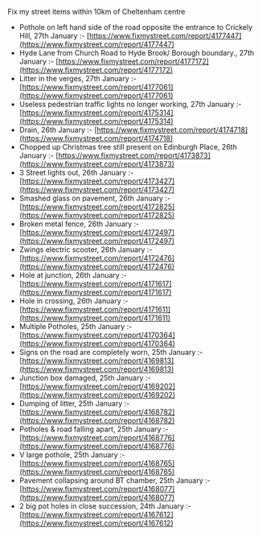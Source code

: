 Fix my street items within 10km of Cheltenham centre

<!-- fix_marker starts -->

- Pothole on left hand side of the road opposite the entrance to Crickely Hill, 27th January :- [https://www.fixmystreet.com/report/4177447](https://www.fixmystreet.com/report/4177447)
- Hyde Lane from Church Road to Hyde Brook/ Borough boundary., 27th January :- [https://www.fixmystreet.com/report/4177172](https://www.fixmystreet.com/report/4177172)
- Litter in the verges, 27th January :- [https://www.fixmystreet.com/report/4177061](https://www.fixmystreet.com/report/4177061)
- Useless pedestrian traffic lights no longer working, 27th January :- [https://www.fixmystreet.com/report/4175314](https://www.fixmystreet.com/report/4175314)
- Drain, 26th January :- [https://www.fixmystreet.com/report/4174718](https://www.fixmystreet.com/report/4174718)
- Chopped up Christmas tree still present on Edinburgh Place, 26th January :- [https://www.fixmystreet.com/report/4173873](https://www.fixmystreet.com/report/4173873)
- 3 Street lights out, 26th January :- [https://www.fixmystreet.com/report/4173427](https://www.fixmystreet.com/report/4173427)
- Smashed glass on pavement, 26th January :- [https://www.fixmystreet.com/report/4172825](https://www.fixmystreet.com/report/4172825)
- Broken metal fence, 26th January :- [https://www.fixmystreet.com/report/4172497](https://www.fixmystreet.com/report/4172497)
- Zwings electric scooter, 26th January :- [https://www.fixmystreet.com/report/4172476](https://www.fixmystreet.com/report/4172476)
- Hole at junction, 26th January :- [https://www.fixmystreet.com/report/4171617](https://www.fixmystreet.com/report/4171617)
- Hole in crossing, 26th January :- [https://www.fixmystreet.com/report/4171611](https://www.fixmystreet.com/report/4171611)
- Multiple Potholes, 25th January :- [https://www.fixmystreet.com/report/4170364](https://www.fixmystreet.com/report/4170364)
- Signs on the road are completely worn, 25th January :- [https://www.fixmystreet.com/report/4169813](https://www.fixmystreet.com/report/4169813)
- Junction box damaged, 25th January :- [https://www.fixmystreet.com/report/4169202](https://www.fixmystreet.com/report/4169202)
- Dumping of litter, 25th January :- [https://www.fixmystreet.com/report/4168782](https://www.fixmystreet.com/report/4168782)
- Potholes & road falling apart, 25th January :- [https://www.fixmystreet.com/report/4168776](https://www.fixmystreet.com/report/4168776)
- V large pothole, 25th January :- [https://www.fixmystreet.com/report/4168765](https://www.fixmystreet.com/report/4168765)
- Pavement collapsing around BT chamber, 25th January :- [https://www.fixmystreet.com/report/4168077](https://www.fixmystreet.com/report/4168077)
- 2 big pot holes in close succession, 24th January :- [https://www.fixmystreet.com/report/4167612](https://www.fixmystreet.com/report/4167612)

<!-- fix_marker ends -->